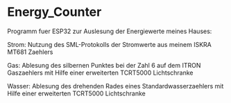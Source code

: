 # Energy_Counter
Programm fuer ESP32 zur Auslesung der Energiewerte meines Hauses:

Strom: Nutzung des SML-Protokolls der Stromwerte aus meinem ISKRA MT681 Zaehlers 

Gas: Ablesung des silbernen Punktes bei der Zahl 6 auf dem ITRON Gaszaehlers mit Hilfe einer erweiterten TCRT5000 Lichtschranke

Wasser: Ablesung des drehenden Rades eines Standardwasserzaehlers mit Hilfe einer erweiterten TCRT5000 Lichtschranke
